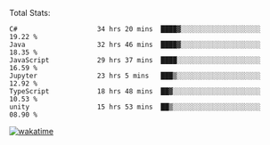 Total Stats:
<!--START_SECTION:waka-->

```text
C#                    34 hrs 20 mins  ████▓░░░░░░░░░░░░░░░░░░░░   19.22 %
Java                  32 hrs 46 mins  ████▓░░░░░░░░░░░░░░░░░░░░   18.35 %
JavaScript            29 hrs 37 mins  ████░░░░░░░░░░░░░░░░░░░░░   16.59 %
Jupyter               23 hrs 5 mins   ███▒░░░░░░░░░░░░░░░░░░░░░   12.92 %
TypeScript            18 hrs 48 mins  ██▓░░░░░░░░░░░░░░░░░░░░░░   10.53 %
unity                 15 hrs 53 mins  ██▒░░░░░░░░░░░░░░░░░░░░░░   08.90 %
```

<!--END_SECTION:waka-->

[![wakatime](https://wakatime.com/badge/user/d6a1e036-2153-43d6-9604-0dce67457b7f.svg)](https://wakatime.com/@d6a1e036-2153-43d6-9604-0dce67457b7f)
